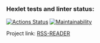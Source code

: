 ### Hexlet tests and linter status:
[![Actions Status](https://github.com/OGGera/frontend-project-11/workflows/hexlet-check/badge.svg)](https://github.com/OGGera/frontend-project-11/actions)
[![Maintainability](https://api.codeclimate.com/v1/badges/2c2af9f5f085d94fe735/maintainability)](https://codeclimate.com/github/OGGera/frontend-project-11/maintainability)

Project link: [RSS-READER](https://frontend-project-11-oggera.vercel.app/)